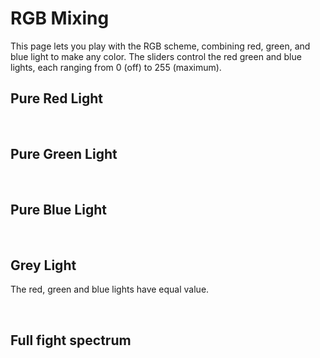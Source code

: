 # RGB Mixing	
This page lets you play with the RGB scheme, combining red, green, and blue light to make any color.
The sliders control the red green and blue lights, each ranging from 0 (off) to 255 (maximum). 

## Pure Red Light
<f-artboard grid="true" :width="600" :height="200">
  <f-circle
    v-for="x in range(0, 255, 25)"
    :x="100+1.5*x"
    :y="100"
    :r="50"
    :stroke-width="0"
    :fill="rgb(x,0,0)"
    :opacity="1"
  />
</f-artboard>

<!--f-animation :from="0" :to="10" :duration="5000">
  <f-scene slot-scope="data" grid="true" :width="600" :height="300">
    <f-circle 
    	      :x="-2.5+data.value/2"
	      :fill="rgb(25*Math.floor(data.value),0,0)">
  </f-scene>
</f-animation-->



<f-slider :sliders="[
   { title: 'Red', from: 0, to: 255, value: 150}
   ]">	    
  <f-scene slot-scope="data">
    <f-circle :fill="rgb(data.value[0],0,0)"/>
  </f-scene>
</f-slider>

## Pure Green Light

<f-artboard grid="true" :width="600" :height="200">
  <f-circle
    v-for="x in range(0, 255, 10)"
    :x="100+1.5*x"
    :y="100"
    :r="50"
    :stroke-width="0"
    :fill="rgb(0,x,0)"
    :opacity="1"
  />
</f-artboard>

<f-slider :sliders="[
   { title: 'Green', from: 0, to: 255, value: 150}
   ]">	    
  <f-scene slot-scope="data">
    <f-circle :fill="rgb(0,data.value[0],0)"/>
  </f-scene>
</f-slider>

## Pure Blue Light

<f-artboard grid="true" :width="600" :height="200">
  <f-circle
    v-for="x in range(0, 255, 10)"
    :x="100+1.5*x"
    :y="100"
    :r="50"
    :stroke-width="0"
    :fill="rgb(0,0,x)"
    :opacity="1"
  />
</f-artboard>

<f-slider :sliders="[
   { title: 'Blue', from: 0, to: 255, value: 150}
   ]">	    
  <f-scene slot-scope="data">
    <f-circle :fill="rgb(0,0,data.value[0])"/>
  </f-scene>
</f-slider>


## Grey Light
The red, green and blue lights have equal value.

<f-artboard grid="true" :width="600" :height="200">
  <f-circle
    v-for="x in range(0, 255, 10)"
    :x="100+1.5*x"
    :y="100"
    :r="50"
    :stroke-width="0"
    :fill="rgb(x,x,x)"
    :opacity="1"
  />
</f-artboard>

<f-slider :sliders="[
   { title: 'Gray', from: 0, to: 255, value: 150}
   ]">	    
  <f-scene slot-scope="data">
    <f-circle :fill="rgb(data.value[0],data.value[0],data.value[0])"/>
  </f-scene>

</f-slider>

## Full fight spectrum 

<f-rgb red="100" green="100" blue="100">
  <f-scene slot-scope="data">
    <f-circle :fill="rgb(...data.value)" />
  </f-scene>
</f-rgb>


